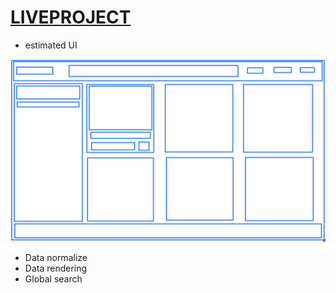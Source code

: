 
# [LIVEPROJECT](https://super-cranachan-4769a0.netlify.app/)




- estimated UI

![alt text](./assets/images/image.png)


- Data normalize
- Data rendering 
- Global search 